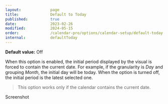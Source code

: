 ```yaml
---
layout:             page
title:              Default to Today
published:          true
date:               2023-02-26
modified:           2024-05-15
order:              /calendar-pro/options/calendar-setup/default-today
internal:           defaultToday
---
```

**Default value:** Off

When this option is enabled, the initial period displayed by the visual is forced to contain the current date. For example, if the granularity is *Day* and grouping *Month*, the initial day will be today. When the option is turned off, the initial period is the latest selected one.

> This option works only if the calendar contains the current date.

<todo>Screenshot</todo>